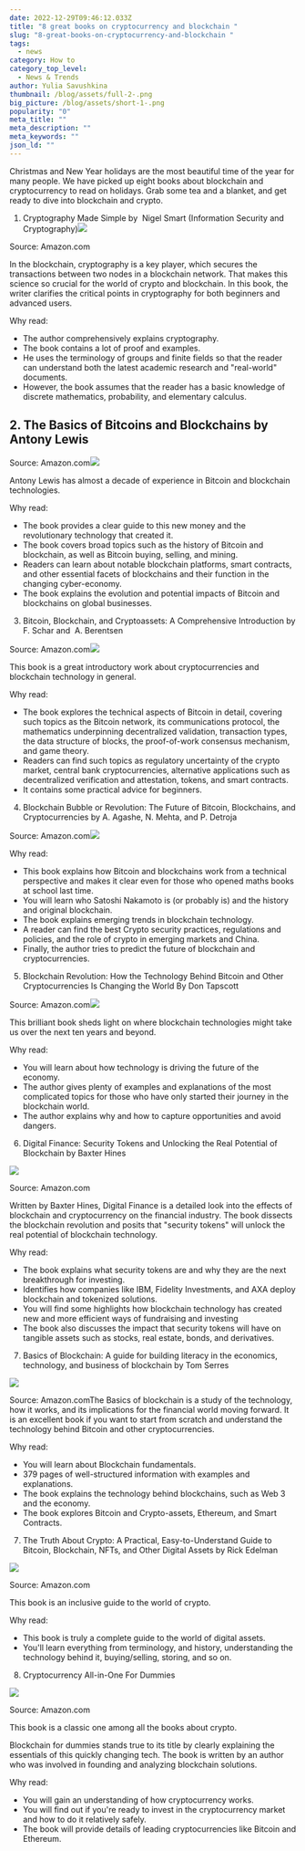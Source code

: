 ```yaml
---
date: 2022-12-29T09:46:12.033Z
title: "8 great books on cryptocurrency and blockchain "
slug: "8-great-books-on-cryptocurrency-and-blockchain "
tags:
  - news
category: How to
category_top_level:
  - News & Trends
author: Yulia Savushkina
thumbnail: /blog/assets/full-2-.png
big_picture: /blog/assets/short-1-.png
popularity: "0"
meta_title: ""
meta_description: ""
meta_keywords: ""
json_ld: ""
---
```

Christmas and New Year holidays are the most beautiful time of the year for many people. We have picked up eight books about blockchain and cryptocurrency to read on holidays. Grab some tea and a blanket, and get ready to dive into blockchain and crypto. 

1. Cryptography Made Simple by  Nigel Smart (Information Security and Cryptography)![](https://lh4.googleusercontent.com/9mf2FZiuPr8I8fOumL6N_zKdBdHBtf5z6EOHV1cIQMQh__PKLg7L2Nx6JhldWJW5wwQPDJ4cEPQkvuJpdKG5uDFj43OGXzGwShar8jinAu9iaZsyI6xXTrBUNGmhhaV4jn1_Q6JCIVTOoe1q6lo4cOBM6ABTD9QS4ss1Amd6wJBxgz_oygfpjkYbulbVJQ)

Source: Amazon.com

In the blockchain, cryptography is a key player, which secures the transactions between two nodes in a blockchain network. That makes this science so crucial for the world of crypto and blockchain. In this book, the writer clarifies the critical points in cryptography for both beginners and advanced users. 

Why read: 

* The author comprehensively explains cryptography.
* The book contains a lot of proof and examples. 
* He uses the terminology of groups and finite fields so that the reader can understand both the latest academic research and "real-world" documents.
* However, the book assumes that the reader has a basic knowledge of discrete mathematics, probability, and elementary calculus.

## 2. The Basics of Bitcoins and Blockchains by Antony Lewis

Source: Amazon.com![](https://lh3.googleusercontent.com/blycIprMNcvjlmHyoM-33ZdMoveeYbsxuDyZwlWBiS6rjClDp7tU7bkR4nXDziSjq2GZGu6pMRdhf6xZLEz4onQnBqQ6MikHyv6vJqyDYDphiRdazIyxtINIj3f3IFJH0vssw4a1Q1b496jMB1Kj-qXgQ-kApks0df1OCFp4fvjejBJ5eCwmopmVzFqFFQ)

Antony Lewis has almost a decade of experience in Bitcoin and blockchain technologies. 

Why read: 

* The book provides a clear guide to this new money and the revolutionary technology that created it.
* The book covers broad topics such as the history of Bitcoin and blockchain, as well as Bitcoin buying, selling, and mining.
* Readers can learn about notable blockchain platforms, smart contracts, and other essential facets of blockchains and their function in the changing cyber-economy.
* The book explains the evolution and potential impacts of Bitcoin and blockchains on global businesses.

3. Bitcoin, Blockchain, and Cryptoassets: A Comprehensive Introduction by F. Schar and  A. Berentsen 

Source: Amazon.com![](https://lh4.googleusercontent.com/n7Il6kiS7Efp7q-Q0UVxLz7-YH_ydkD8_cRQxYwz2ag7EkZkNrLgwOb249YcLUStWeEXpl3XW2RFuFZ0GtBGStk-D603iBub0g2f15DwL0dRGNQdtzT2hAKCivm7PNYNxth9rN2k0Yc9EMJmQ0rxE7aMWVgjqqn04r6P3Hz4slv5SwILqLcrkg-qpXT9CA)

This book is a great introductory work about cryptocurrencies and blockchain technology in general. 

Why read: 

* The book explores the technical aspects of Bitcoin in detail, covering such topics as the Bitcoin network, its communications protocol, the mathematics underpinning decentralized validation, transaction types, the data structure of blocks, the proof-of-work consensus mechanism, and game theory.
* Readers can find such topics as regulatory uncertainty of the crypto market, central bank cryptocurrencies, alternative applications such as decentralized verification and attestation, tokens, and smart contracts.
* It contains some practical advice for beginners.

4. Blockchain Bubble or Revolution: The Future of Bitcoin, Blockchains, and Cryptocurrencies by A. Agashe, N. Mehta, and P. Detroja

Source: Amazon.com![](https://lh4.googleusercontent.com/n8jtjER5XSvykN9pLhwh7Ce5i-Ckopua1Jc2mgLU8H_N9n9YRVS2RMvWvlkiaSRLzUmE7iAx5jKkpveOKdzMoDNgmeHpqWdpvrEdoF9ULyuDZiuIaW-7CW5jCT-g8h0PUoUANNKXqBksphrqfYcZOwjWzbmtEyRQXVkMXI3skxaPXyZ9KwFS2cor1d2a3w)

Why read: 

* This book explains how Bitcoin and blockchains work from a technical perspective and makes it clear even for those who opened maths books at school last time. 
* You will learn who Satoshi Nakamoto is (or probably is) and the history and original blockchain.
* The book explains emerging trends in blockchain technology.
* A reader can find the best Crypto security practices, regulations and policies, and the role of crypto in emerging markets and China.
* Finally, the author tries to predict the future of blockchain and cryptocurrencies. 

5. Blockchain Revolution: How the Technology Behind Bitcoin and Other Cryptocurrencies Is Changing the World By Don Tapscott 

Source: Amazon.com![](https://lh6.googleusercontent.com/9c2kOPJTypz2tUwv8Y_rOn3eYwWQOBT0RIF9338Ulbl6-yt4JaJfGgJjytEg_KvSirvmRlFZywnomEbiLnx2dHl_CHdtHalfZ_rWEZYfBV3u97C7yvME3zVufjrgjbsId7m0J9yuespmEPOxsEyivaJ-w846bAOpZPDnTcYpmRbKyJlqFOvobHNy8J6Npg)

This brilliant book sheds light on where blockchain technologies might take us over the next ten years and beyond.

Why read: 

* You will learn about how technology is driving the future of the economy.
* The author gives plenty of examples and explanations of the most complicated topics for those who have only started their journey in the blockchain world.
* The author explains why and how to capture opportunities and avoid dangers.

6. Digital Finance: Security Tokens and Unlocking the Real Potential of Blockchain by Baxter Hines

![](https://lh4.googleusercontent.com/vA3f1XnEWsLdcKLtpaqMOc8W5cwqa7Mqg0cr55y0_0UwL3BIfTzEa7NbxX3S-xLkwWU5bgoRt7MWs54lM8QuSUEAb-qfngXUc-Ul5O8XvX26iutX_bY9QrCdHnXreGXd13UjdxfVvRuyV3W4bI2hIqT1wrwqj9gBev3zqIwT59EFzNLSFSH2WvB_eruSUQ)

Source: Amazon.com

Written by Baxter Hines, Digital Finance is a detailed look into the effects of blockchain and cryptocurrency on the financial industry. The book dissects the blockchain revolution and posits that "security tokens" will unlock the real potential of blockchain technology.

Why read: 

* The book explains what security tokens are and why they are the next breakthrough for investing.
* Identifies how companies like IBM, Fidelity Investments, and AXA deploy blockchain and tokenized solutions. 
* You will find some highlights how blockchain technology has created new and more efficient ways of fundraising and investing 
* The book also discusses the impact that security tokens will have on tangible assets such as stocks, real estate, bonds, and derivatives.

7. Basics of Blockchain: A guide for building literacy in the economics, technology, and business of blockchain by Tom Serres

![](https://lh4.googleusercontent.com/xlbZpaXK8dJv2PqrvKyJhId6tJGvq7aaYFr-YvmhetXU66QF1cMRh9yLxA4HUaGwYe8E6Z9WHRkqMHM2_MMHSBPd6w8EAvDbWxOOhs5lKwGhH8kAp5cvyp-y8vTQuOhkOx-LjtE65gbgx3JpLVlwJLiRt2FIK2X9VvqR-adNJxf91FhUfXgbaA1P30SQKg)

Source: Amazon.comThe Basics of blockchain is a study of the technology, how it works, and its implications for the financial world moving forward. It is an excellent book if you want to start from scratch and understand the technology behind Bitcoin and other cryptocurrencies.

Why read: 

* You will learn about Blockchain fundamentals.
* 379 pages of well-structured information with examples and explanations.
* The book explains the technology behind blockchains, such as Web 3 and the economy.
* The book explores Bitcoin and Crypto-assets, Ethereum, and Smart Contracts. 

7. The Truth About Crypto: A Practical, Easy-to-Understand Guide to Bitcoin, Blockchain, NFTs, and Other Digital Assets by Rick Edelman

![](https://lh4.googleusercontent.com/n5lQ3_faDFG14RU3lMjqE5NnjUQ_XSGm8QMW8kJxgij7r0EotnyNrBIBeHx03Q5bgWaZQZP4J1cnX05UKOrGO-kJqoit9KE4AIZsmCkRyIBLdIWIHlh6ev09xsZ0PICB5XE0mJU_NcaOsOB34RER_yjSO8cUDWbWdqsFNv-Gt1sRSGtmxtUEvqZvFx28Lg)

Source: Amazon.com

This book is an inclusive guide to the world of crypto. 

Why read: 

* This book is truly a complete guide to the world of digital assets. 
* You'll learn everything from terminology, and history, understanding the technology behind it, buying/selling, storing, and so on.

8. Cryptocurrency All-in-One For Dummies

![](https://lh4.googleusercontent.com/vXAKsk-6LkVmQNH8U4TuACB5bCj_fBr8p18j7jt930fgVR5msCceGeNATMIXKKO6NCK4x5PmeB_zSvecF4i6uZieDBT_JM4xdMP9lVODW9wFwtrtbk9INtQJvpPCSzT6rIZ67JJ-0lUUtrLq8f-sVxCODfUfLkm1MPR02FiU6XZLp3UeAvl3m97tOC01QA)

Source: Amazon.com

This book is a classic one among all the books about crypto.

Blockchain for dummies stands true to its title by clearly explaining the essentials of this quickly changing tech. The book is written by an author who was involved in founding and analyzing blockchain solutions. 

Why read:

* You will gain an understanding of how cryptocurrency works.
* You will find out if you're ready to invest in the cryptocurrency market and how to do it relatively safely. 
* The book will provide details of leading cryptocurrencies like Bitcoin and Ethereum.